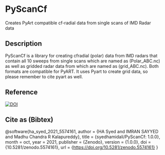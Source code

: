 # PyScanCf

Creates PyArt compatible cf-radial data from single scans of IMD Radar data

## Description

PyScanCf is a library for creating cfradial (polar) data from IMD radars that contain all 10 sweeps from single scans which are named as (Polar_ABC.nc) as well as gridded radar data from which are named as (grid_ABC.nc). Both formats are compatible for PyART. It uses Pyart to create grid data, so please remember to cite pyart as well.

## Reference
[![DOI](https://zenodo.org/badge/417933645.svg)](https://zenodo.org/badge/latestdoi/417933645)

## Cite as (Bibtex)
@software{ha_syed_2021_5574161,
  author       = {HA Syed and
                  IMRAN SAYYED and
                  Madhu Chandra R Kalapureddy},
  title        = {syedhamidali/PyScanCf: 1.0.0},
  month        = oct,
  year         = 2021,
  publisher    = {Zenodo},
  version      = {1.0.0},
  doi          = {10.5281/zenodo.5574161},
  url          = {https://doi.org/10.5281/zenodo.5574161}
}
